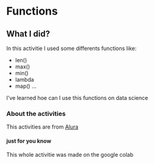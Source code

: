 # Functions 

## What I did?

In this activitie I used some differents functions like:

- len()
- max()
- min()
- lambda
- map()
...

I've learned hoe can I use this functions on data science

### About the activities

This activities are from [Alura](https://cursos.alura.com.br/dashboard)

#### just for you know

This whole activitie was made on the google colab
